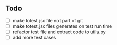 ## Todo

- [ ] make totest.jsx file not part of git
- [ ] make totest.jsx files generates on test run time
- [ ] refactor test file and extract code to utils.py
- [ ] add more test cases

